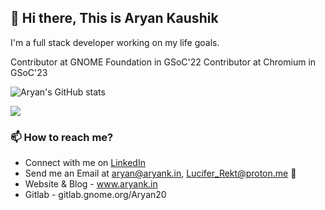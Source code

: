 ## 👋 Hi there, This is Aryan Kaushik

I'm a full stack developer working on my life goals. 

Contributor at GNOME Foundation in GSoC'22 
Contributor at Chromium in GSoC'23 

<!--
**Aryan20/Aryan20** is a ✨ _special_ ✨ repository because its `README.md` (this file) appears on your GitHub profile.

Here are some ideas to get you started:

- 🔭 I’m currently working on ...
- 🌱 I’m currently learning ...
- 👯 I’m looking to collaborate on ...
- 🤔 I’m looking for help with ...
- 💬 Ask me about ...
- 📫 How to reach me: ...
- 😄 Pronouns: ...
- ⚡ Fun fact: ...
-->

![Aryan's GitHub stats](https://github-readme-stats.vercel.app/api?username=aryan20&count_private=true&show_icons=true&theme=radical&include_all_commits=True)

![](https://komarev.com/ghpvc/?username=Aryan20)


### 📫 How to reach me?
- Connect with me on [LinkedIn](https://www.linkedin.com/in/aryan-kaushik23/)
- Send me an Email at aryan@aryank.in, Lucifer_Rekt@proton.me :email:
- Website & Blog - www.aryank.in
- Gitlab - gitlab.gnome.org/Aryan20
